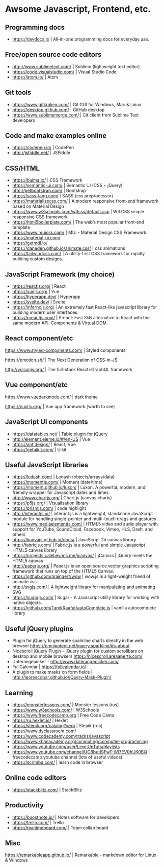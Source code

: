 # Awsome Javascript, Frontend, etc.

## Programming docs
- https://devdocs.io | All-in-one programming docs for everyday use.

## Free/open source code editors
- http://www.sublimetext.com/ | Sublime (lightweight text editor)
- https://code.visualstudio.com/ | Visual Studio Code
- https://atom.io/ | Atom

## Git tools
- https://www.gitkraken.com/ | Git GUI for Windows, Mac & Linux
- https://desktop.github.com/ | GitHub desktop
- https://www.sublimemerge.com/ | Git client from Sublime Text developers  

## Code and make examples online
- https://codepen.io/ | CodePen
- http://jsfiddle.net/ | JSFiddle

## CSS/HTML
- https://bulma.io/ | CSS Framework
- https://semantic-ui.com/ | Semantic UI (CSS + jQuery)
- http://getbootstrap.com/ | Bootstrap
- https://sass-lang.com/ | SASS (css preprocessor)
- https://materializecss.com/ | A modern responsive front-end framework based on Material Design
- https://www.w3schools.com/w3css/default.asp | W3.CSS simple responsive CSS framework
- https://html5boilerplate.com/ | The web’s most popular front-end template
- https://www.muicss.com/ | MUI - Material Design CSS Framework
- https://material-ui.com/
- https://getmdl.io/
- https://daneden.github.io/animate.css/ | css animations
- https://tailwindcss.com/ | A utility-first CSS framework for rapidly building custom designs.

## JavaScript Framework (my choice)
- https://reactjs.org/ | React
- https://vuejs.org/ | Vue
- https://hyperapp.dev/ | Hyperapp
- https://svelte.dev/ | Svelte
- https://infernojs.org/ | An extremely fast React-like javascript library for building modern user interfaces.
- https://preactjs.com/ | Preact: Fast 3kB alternative to React with the same modern API. Components & Virtual DOM.

## React component/etc
https://www.styled-components.com/ | Styled components

https://emotion.sh/ | The Next Generation of CSS-in-JS

http://vulcanjs.org/ | The full-stack React+GraphQL framework

## Vue component/etc
https://www.vuedarkmode.com/ | dark theme

https://nuxtjs.org/ | Vue app framework (worth to see)

## JavaScript UI components
- https://datatables.net/ | Table plugin for jQuery
- http://element.eleme.io/#/en-US | Vue
- https://ant.design/ | React, Vue
- https://getuikit.com/ | Uikit

## Useful JavaScript libraries
- https://lodash.com/ | Lodash (objects/arrays/data)
- https://momentjs.com/ | Moment (date/time)
- https://moment.github.io/luxon/ | Luxon. A powerful, modern, and friendly wrapper for Javascript dates and times.
- http://www.chartjs.org/ | Chart.js (canvas charts)
- https://p5js.org/ | Visualisation library
- https://prismjs.com/ | code highlight
- http://interactjs.io/ | interact.js is a lightweight, standalone JavaScript module for handling single-pointer and multi-touch drags and gestures
- https://www.mediaelementjs.com/ | HTML5 video and audio player with support for YouTube, SoundCloud, Facebook, Vimeo, HLS, Dash, and others
- https://konvajs.github.io/docs/ | JavaScript 2d canvas library
- http://fabricjs.com/ |  Fabric.js is a powerful and simple Javascript HTML5 canvas library 
- https://projects.calebevans.me/jcanvas/ | jCanvas | jQuery meets the HTML5 canvas
- http://paperjs.org/ | Paper.js is an open source vector graphics scripting framework that runs on top of the HTML5 Canvas.
- https://github.com/graingert/wow | wow.js is a light-weight friend of animate.css
- http://svgjs.com/ | A lightweight library for manipulating and animating SVG
- https://sugarjs.com/ | Sugar - A Javascript utility library for working with native objects.
- https://github.com/TarekRaafat/autoComplete.js | vanilla autocomplete library

## Useful jQuery plugins

- Plugin for jQuery to generate sparkline charts directly in the web browser https://omnipotent.net/jquery.sparkline/#s-about
- Nicescroll jQuery Plugin – jQuery plugin for custom scrollbars on desktop and mobile browsers
https://nicescroll.areaaperta.com/
- Daterangepicker - http://www.daterangepicker.com/
- FullCalendar | https://fullcalendar.io/
- A plugin to make masks on form fields | http://igorescobar.github.io/jQuery-Mask-Plugin/

## Learning
- https://monsterlessons.com/ | Monster lessons (rus)
- https://www.w3schools.com/ | W3Schools
- https://www.freecodecamp.org | Free Code Camp
- https://ru.hexlet.io/ | Hexlet
- https://stepik.org/catalog?verb | Stepik (rus)
- https://www.dyclassroom.com/
- https://www.codecademy.com/tracks/javascript
- https://www.khanacademy.org/computing/computer-programming
- https://www.youtube.com/user/LevelUpTuts/playlists
- https://www.youtube.com/channel/UC8butISFwT-Wl7EV0hUK0BQ | freecodecamp youtube channel (lots of useful videos)
- https://scrimba.com/ | learn code in browser

## Online code editors
- https://stackblitz.com/ | StackBlitz

## Productivity
- https://boostnote.io/ | Notes software for developers
- https://trello.com/ | Trello
- https://realtimeboard.com/ | Team collab board

## Misc
https://remarkableapp.github.io/ | Remarkable - markdown editor for Linux & Windows